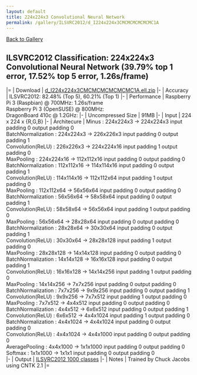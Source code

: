 ```yaml
---
layout: default
title: 224x224x3 Convolutional Neural Network
permalink: /gallery/ILSVRC2012/d_I224x224x3CMCMCMCMCMCMC1A
---
```


[Back to Gallery](/ELL/gallery)

## ILSVRC2012 Classification: 224x224x3 Convolutional Neural Network (39.79% top 1 error, 17.52% top 5 error, 1.26s/frame)

|=
| Download | [d_I224x224x3CMCMCMCMCMCMC1A.ell.zip](https://github.com/Microsoft/ELL-models/raw/master/models/ILSVRC2012/d_I224x224x3CMCMCMCMCMCMC1A/d_I224x224x3CMCMCMCMCMCMC1A.ell.zip)
|-
| Accuracy | ILSVRC2012: 82.48% (Top 5), 60.21% (Top 1) 
|-
| Performance | Raspberry Pi 3 (Raspbian) @ 700MHz: 1.26s/frame<br>Raspberry Pi 3 (OpenSUSE) @ 800MHz: <br>DragonBoard 410c @ 1.2GHz:
|-
| Uncompressed Size | 91MB
|-
| Input | 224 x 224 x {R,G,B}
|-
| Architecure | Minus :  224x224x3  ->  224x224x3  input padding 0  output padding 0<br>BatchNormalization :  224x224x3  ->  226x226x3  input padding 0  output padding 1<br>Convolution(ReLU) :  226x226x3  ->  224x224x16  input padding 1  output padding 0<br>MaxPooling :  224x224x16  ->  112x112x16  input padding 0  output padding 0<br>BatchNormalization :  112x112x16  ->  114x114x16  input padding 0  output padding 1<br>Convolution(ReLU) :  114x114x16  ->  112x112x64  input padding 1  output padding 0<br>MaxPooling :  112x112x64  ->  56x56x64  input padding 0  output padding 0<br>BatchNormalization :  56x56x64  ->  58x58x64  input padding 0  output padding 1<br>Convolution(ReLU) :  58x58x64  ->  56x56x64  input padding 1  output padding 0<br>MaxPooling :  56x56x64  ->  28x28x64  input padding 0  output padding 0<br>BatchNormalization :  28x28x64  ->  30x30x64  input padding 0  output padding 1<br>Convolution(ReLU) :  30x30x64  ->  28x28x128  input padding 1  output padding 0<br>MaxPooling :  28x28x128  ->  14x14x128  input padding 0  output padding 0<br>BatchNormalization :  14x14x128  ->  16x16x128  input padding 0  output padding 1<br>Convolution(ReLU) :  16x16x128  ->  14x14x256  input padding 1  output padding 0<br>MaxPooling :  14x14x256  ->  7x7x256  input padding 0  output padding 0<br>BatchNormalization :  7x7x256  ->  9x9x256  input padding 0  output padding 1<br>Convolution(ReLU) :  9x9x256  ->  7x7x512  input padding 1  output padding 0<br>MaxPooling :  7x7x512  ->  4x4x512  input padding 0  output padding 0<br>BatchNormalization :  4x4x512  ->  6x6x512  input padding 0  output padding 1<br>Convolution(ReLU) :  6x6x512  ->  4x4x1024  input padding 1  output padding 0<br>BatchNormalization :  4x4x1024  ->  4x4x1024  input padding 0  output padding 0<br>Convolution(ReLU) :  4x4x1024  ->  4x4x1000  input padding 0  output padding 0<br>AveragePooling :  4x4x1000  ->  1x1x1000  input padding 0  output padding 0<br>Softmax :  1x1x1000  ->  1x1x1  input padding 0  output padding 0<br>
|-
| Output | [ILSVRC2012 1000 classes](https://github.com/Microsoft/ELL-models/raw/master/models/ILSVRC2012/ImageNetLabels.txt)
|-
| Notes | Trained by Chuck Jacobs using CNTK 2.1
|=
